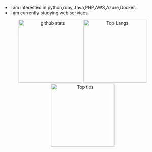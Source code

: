 
-  I am interested in python,ruby,Java,PHP,AWS,Azure,Docker.
-  I am currently studying web services

<p align="center"> 
  <img alt="github stats" height="200px" src="https://github-readme-stats.vercel.app/api?username=maro114510&theme=onedark&show_icons=ture&show_private=true" />
  <img alt="Top Langs" height="200px" src="https://github-readme-stats.vercel.app/api/top-langs/?username=maro114510&layout=compact&show_icons=true&theme=onedark&show_private=true" />
  <img alt="Top tips" height="200px" src="https://github-profile-summary-cards.vercel.app/api/cards/profile-details?username=maro114510&theme=dracula" />
</p>

<!---
maro114510/maro114510 is a ✨ special ✨ repository because its `README.md` (this file) appears on your GitHub profile.
You can click the Preview link to take a look at your changes.
--->

